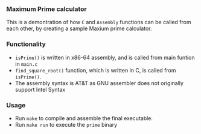 ### Maximum Prime calculator
This is a demontration of how `C` and `Assembly` functions can be called from each other, by creating a sample Maxium prime calculator.

### Functionality
* `isPrime()` is written in x86-64 assembly, and is called from main funtion in `main.c`
* `find_square_root()` function, which is written in C, is called from `isPrime()`.
* The assembly syntax is AT&T as GNU assembler does not originally support Intel Syntax

### Usage
* Run `make` to compile and assemble the final executable. <br>
* Run `make run` to execute the `prime` binary
